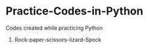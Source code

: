 # Practice-Codes-in-Python
Codes created while practicing Python

1. Rock-paper-scissors-lizard-Spock

